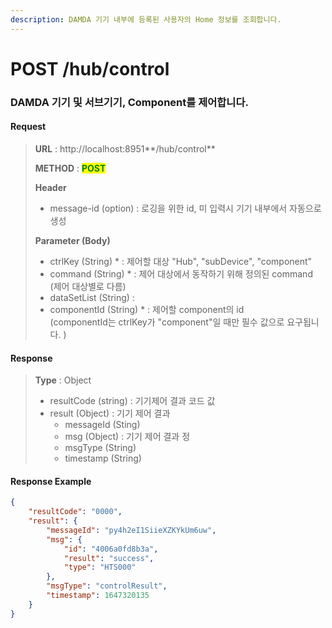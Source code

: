 ```yaml
---
description: DAMDA 기기 내부에 등록된 사용자의 Home 정보를 조회합니다.
---
```


# POST /hub/control

### DAMDA 기기 및 서브기기, Component를 제어합니다.

#### Request

> **URL** : http://localhost:8951**/hub/control**
>
> **METHOD** : <mark style="color:green;">**POST**</mark>
>
> **Header**&#x20;
>
> * message-id (option) : 로깅을 위한 id, 미 입력시 기기 내부에서 자동으로 생성
>
> **Parameter (Body)**
>
> * ctrlKey (String) \* : 제어할 대상 "Hub", "subDevice", "component"&#x20;
> * command (String) \* : 제어 대상에서 동작하기 위해 정의된 command (제어 대상별로 다름)
> * dataSetList (String) :&#x20;
> * componentId (String) \* : 제어할 component의 id \
>   (componentId는 ctrlKey가 "component"일 때만 필수 값으로 요구됩니다. )

#### **Response**

> **Type** : Object
>
> * resultCode (string) : 기기제어 결과 코드 값
> * result (Object) : 기기 제어 결과&#x20;
>   * messageId (Sting)
>   * msg (Object) : 기기 제어 결과 정
>   * msgType (String)&#x20;
>   * timestamp (String)

#### Response Example

```json
{
    "resultCode": "0000",
    "result": {
        "messageId": "py4h2eI1SiieXZKYkUm6uw",
        "msg": {
            "id": "4006a0fd8b3a",
            "result": "success",
            "type": "HTS000"
        },
        "msgType": "controlResult",
        "timestamp": 1647320135
    }
}
```
